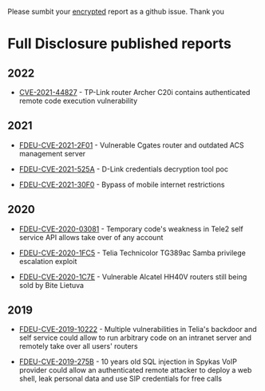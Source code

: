 Please sumbit your [encrypted](full-disclosure.asc) report as a github issue. Thank you

# Full Disclosure published reports

## 2022

* [CVE-2021-44827](reports/2022/CVE-2021-44827-tplink-authenticated-remote-code-execution.md) -
TP-Link router Archer C20i contains authenticated remote code execution vulnerability


## 2021

* [FDEU-CVE-2021-2F01](reports/2021/FDEU-CVE-2021-2F01-vulnerable-cgates-router-outdated-acs-server.md) -
Vulnerable Cgates router and outdated ACS management server

* [FDEU-CVE-2021-525A](reports/2021/FDEU-CVE-2021-525a-dlink-decryption-tool.md) -
D-Link credentials decryption tool poc

* [FDEU-CVE-2021-30F0](reports/2021/FDEU-CVE-2021-30F0-bypass-mobile-internet-restrictions.md) -
Bypass of mobile internet restrictions

## 2020

* [FDEU-CVE-2020-03081](reports/2020/FDEU-CVE-2020-03081-tele2-selfservice.md) -
Temporary code's weakness in Tele2 self service API allows take over of any account

* [FDEU-CVE-2020-1FC5](reports/2020/FDEU-CVE-2020-1FC5-telia-technicolor-tg389ac-vulnerability.md) -
Telia Technicolor TG389ac Samba privilege escalation exploit

* [FDEU-CVE-2020-1C7E](reports/2020/FDEU-CVE-2020-1C7E-bite-alcatel-hh40v-vulnerable-router.md) -
Vulnerable Alcatel HH40V routers still being sold by Bite Lietuva

## 2019

* [FDEU-CVE-2019-10222](reports/2019/FDEU-CVE-2019-10222-telia-savitarna-backdoor.md) -
Multiple vulnerabilities in Telia's backdoor and self service could allow to run arbitrary code on an intranet server and remotely take over all users' routers

* [FDEU-CVE-2019-275B](reports/2019/FDEU-CVE-2019-275B-ntt-spykas-sql-injection.md) -
10 years old SQL injection in Spykas VoIP provider could allow an authenticated remote attacker to deploy a web shell, leak personal data and use SIP credentials for free calls

